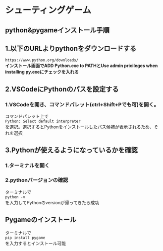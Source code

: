 # シューティングゲーム

## python&pygameインストール手順
## 1.以下のURLよりpythonをダウンロードする
`https://www.python.org/downloads/`  
**インストール画面でADD Python.exe to PATHとUse admin pricileges when installing py.exeにチェックを入れる**  
## 2.VSCodeにPythonのパスを設定する
### 1.VSCodeを開き、コマンドパレット(ctrl+Shift+Pでも可)を開く。
コマンドパレット上で  
`Python: Select default interpreter`  
を選択。選択するとPythonをインストールしたパス候補が表示されるため、それを選択  
## 3.Pythonが使えるようになっているかを確認
### 1.ターミナルを開く
### 2.pythonバージョンの確認
ターミナルで  
`python -v`  
を入力してPythonのversionが帰ってきたら成功  
  
## Pygameのインストール
ターミナルで  
`pip install pygame`  
を入力するとインストール可能
